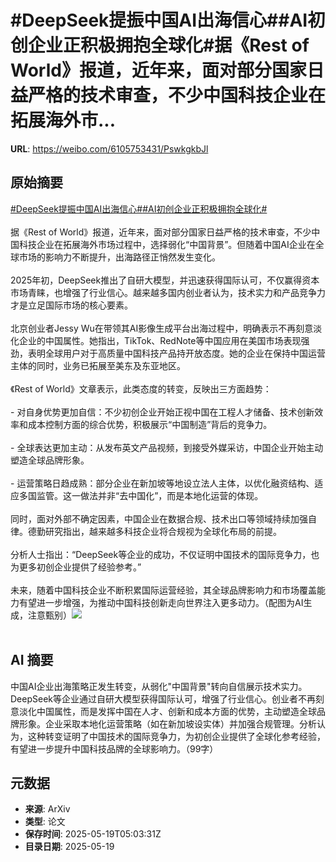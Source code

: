 # #DeepSeek提振中国AI出海信心##AI初创企业正积极拥抱全球化#据《Rest of World》报道，近年来，面对部分国家日益严格的技术审查，不少中国科技企业在拓展海外市...

**URL**: https://weibo.com/6105753431/PswkgkbJl

## 原始摘要

<a href="https://m.weibo.cn/search?containerid=231522type%3D1%26t%3D10%26q%3D%23DeepSeek%E6%8F%90%E6%8C%AF%E4%B8%AD%E5%9B%BDAI%E5%87%BA%E6%B5%B7%E4%BF%A1%E5%BF%83%23&amp;extparam=%23DeepSeek%E6%8F%90%E6%8C%AF%E4%B8%AD%E5%9B%BDAI%E5%87%BA%E6%B5%B7%E4%BF%A1%E5%BF%83%23" data-hide=""><span class="surl-text">#DeepSeek提振中国AI出海信心#</span></a><a href="https://m.weibo.cn/search?containerid=231522type%3D1%26t%3D10%26q%3D%23AI%E5%88%9D%E5%88%9B%E4%BC%81%E4%B8%9A%E6%AD%A3%E7%A7%AF%E6%9E%81%E6%8B%A5%E6%8A%B1%E5%85%A8%E7%90%83%E5%8C%96%23&amp;extparam=%23AI%E5%88%9D%E5%88%9B%E4%BC%81%E4%B8%9A%E6%AD%A3%E7%A7%AF%E6%9E%81%E6%8B%A5%E6%8A%B1%E5%85%A8%E7%90%83%E5%8C%96%23" data-hide=""><span class="surl-text">#AI初创企业正积极拥抱全球化#</span></a><br><br>据《Rest of World》报道，近年来，面对部分国家日益严格的技术审查，不少中国科技企业在拓展海外市场过程中，选择弱化“中国背景”。但随着中国AI企业在全球市场的影响力不断提升，出海路径正悄然发生变化。<br><br>2025年初，DeepSeek推出了自研大模型，并迅速获得国际认可，不仅赢得资本市场青睐，也增强了行业信心。越来越多国内创业者认为，技术实力和产品竞争力才是立足国际市场的核心要素。<br><br>北京创业者Jessy Wu在带领其AI影像生成平台出海过程中，明确表示不再刻意淡化企业的中国属性。她指出，TikTok、RedNote等中国应用在美国市场表现强劲，表明全球用户对于高质量中国科技产品持开放态度。她的企业在保持中国运营主体的同时，业务已拓展至美东及东亚地区。<br><br>《Rest of World》文章表示，此类态度的转变，反映出三方面趋势：<br><br>- 对自身优势更加自信：不少初创企业开始正视中国在工程人才储备、技术创新效率和成本控制方面的综合优势，积极展示“中国制造”背后的竞争力。<br><br>- 全球表达更加主动：从发布英文产品视频，到接受外媒采访，中国企业开始主动塑造全球品牌形象。<br><br>- 运营策略日趋成熟：部分企业在新加坡等地设立法人主体，以优化融资结构、适应多国监管。这一做法并非“去中国化”，而是本地化运营的体现。<br><br>同时，面对外部不确定因素，中国企业在数据合规、技术出口等领域持续加强自律。德勤研究指出，越来越多科技企业将合规视为全球化布局的前提。<br><br>分析人士指出：“DeepSeek等企业的成功，不仅证明中国技术的国际竞争力，也为更多初创企业提供了经验参考。”<br><br>未来，随着中国科技企业不断积累国际运营经验，其全球品牌影响力和市场覆盖能力有望进一步增强，为推动中国科技创新走向世界注入更多动力。（配图为AI生成，注意甄别）<img style="" src="https://tvax4.sinaimg.cn/large/006Fd7o3gy1i1kms6st8wj30y80psqug.jpg" referrerpolicy="no-referrer"><br><br>

## AI 摘要

中国AI企业出海策略正发生转变，从弱化"中国背景"转向自信展示技术实力。DeepSeek等企业通过自研大模型获得国际认可，增强了行业信心。创业者不再刻意淡化中国属性，而是发挥中国在人才、创新和成本方面的优势，主动塑造全球品牌形象。企业采取本地化运营策略（如在新加坡设实体）并加强合规管理。分析认为，这种转变证明了中国技术的国际竞争力，为初创企业提供了全球化参考经验，有望进一步提升中国科技品牌的全球影响力。（99字）

## 元数据

- **来源**: ArXiv
- **类型**: 论文
- **保存时间**: 2025-05-19T05:03:31Z
- **目录日期**: 2025-05-19
